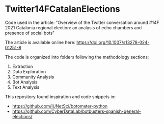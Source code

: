 # Twitter14FCatalanElections
Code used in the article: "Overview of the Twitter conversation around #14F 2021 Catalonia regional election: an analysis of echo chambers and presence of social bots"

The article is available online here: https://doi.org/10.1007/s13278-024-01251-8

The code is organized into folders following the methodology sections:
1) Extraction
2) Data Exploration
3) Community Analysis
4) Bot Analysis
5) Text Analysis

This repository found inspiration and code snippets in:
- https://github.com/IUNetSci/botometer-python
- https://github.com/CyberDataLab/botbusters-spanish-general-elections/
